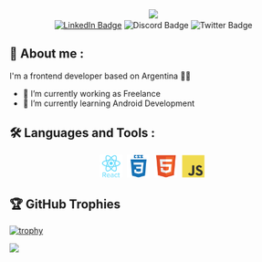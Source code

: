 <div id="header" align="center">
  <img src="https://media.giphy.com/media/jdPMeyv9rn0hZHh8n9/giphy.gif" width="400" loop="infinite">
</div>

<div id="badges" align="center">
  <a href="https://www.linkedin.com/in/ulisesapaza/"><img src="https://img.shields.io/badge/LinkedIn-blue?style=flat&logo=linkedin&logoColor=white&logoWidth=40" alt="LinkedIn Badge"/></a>
  <img src="https://img.shields.io/badge/Discord-7289d9?style=flat&logo=discord&logoColor=white&logoWidth=40" alt="Discord Badge"/>
  <img src="https://img.shields.io/badge/Twitter-blue?style=flat&logo=twitter&logoColor=white&logoWidth=40" alt="Twitter Badge"/>  
</div>

## 👋 About me :

I'm a frontend developer based on Argentina :woman_technologist:

- 🔭 I’m currently working as Freelance
- 🌱 I’m currently learning Android Development

## :hammer_and_wrench: Languages and Tools :

<div align="center">
  <img src="https://github.com/devicons/devicon/blob/master/icons/react/react-original-wordmark.svg" title="React" alt="React" width="40" height="40"/>&nbsp;
  <img src="https://github.com/devicons/devicon/blob/master/icons/css3/css3-plain-wordmark.svg"  title="CSS3" alt="CSS" width="40" height="40"/>&nbsp;
  <img src="https://github.com/devicons/devicon/blob/master/icons/html5/html5-original.svg" title="HTML5" alt="HTML" width="40" height="40"/>&nbsp;
  <img src="https://github.com/devicons/devicon/blob/master/icons/javascript/javascript-original.svg" title="JavaScript" alt="JavaScript" width="40" height="40"/>&nbsp;
</div>

## 🏆 GitHub Trophies

[![trophy](https://github-profile-trophy.vercel.app/?username=ulysses-ck&theme=nord&column=7)](https://github.com/ryo-ma/github-profile-trophy)


<img src="https://api.githubtrends.io/user/svg/ulysses-ck/langs?time_range=one_year&include_private=True&loc_metric=changed&compact=True&theme=dark" />
